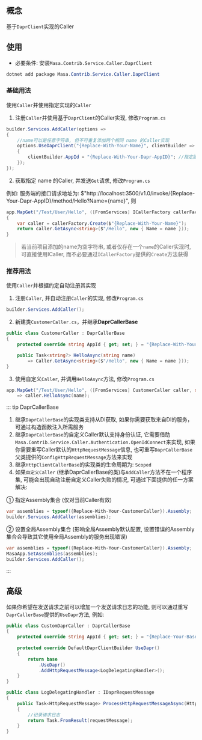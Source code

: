 ## 概念

基于`DaprClient`实现的Caller

## 使用

* 必要条件: 安装`Masa.Contrib.Service.Caller.DaprClient`

``` powershell
dotnet add package Masa.Contrib.Service.Caller.DaprClient
```

### 基础用法

使用`Caller`并使用指定实现的`Caller`

1. 注册`Caller`并使用基于`DaprClient`的Caller实现, 修改`Program.cs`

```csharp
builder.Services.AddCaller(options =>
{
    //name可以是任意字符串, 但不可重复添加两个相同 name 的Caller实现
    options.UseDaprClient("{Replace-With-Your-Name}", clientBuilder =>
    {
        clientBuilder.AppId = "{Replace-With-Your-Dapr-AppID}"; //指定服务对应Sidecar的AppId
    });
});
```

2. 获取指定 name 的Caller, 并发送`Get`请求, 修改`Program.cs`

例如: 服务端的接口请求地址为: $"http://localhost:3500/v1.0/invoke/{Replace-Your-Dapr-AppID}/method/Hello?Name={name}", 则

```csharp
app.MapGet("/Test/User/Hello", ([FromServices] ICallerFactory callerFactory, string name)
{
    var caller = callerFactory.Create($"{Replace-With-Your-Name}");
    return caller.GetAsync<string>($"/Hello", new { Name = name }));
}
```

> 若当前项目添加的name为空字符串, 或者仅存在一个`name`的Caller实现时, 可直接使用ICaller, 而不必要通过`ICallerFactory`提供的`Create`方法获得

### 推荐用法

使用`Caller`并根据约定自动注册其实现

1. 注册`Caller`, 并自动注册`Caller`的实现, 修改`Program.cs`

```csharp
builder.Services.AddCaller();
```

2. 新建类`CustomerCaller.cs`，并继承**DaprCallerBase**

```csharp
public class CustomerCaller : DaprCallerBase
{
    protected override string AppId { get; set; } = "{Replace-With-Your-Dapr-AppID}";

    public Task<string?> HelloAsync(string name)
        => Caller.GetAsync<string>($"/Hello", new { Name = name }));
}
```

3. 使用自定义`Caller`, 并调用`HelloAsync`方法, 修改`Program.cs`

```csharp
app.MapGet("/Test/User/Hello", ([FromServices] CustomerCaller caller, string name)
    => caller.HelloAsync(name);
```

::: tip DaprCallerBase
1. 继承`DaprCallerBase`的实现类支持从DI获取, 如果你需要获取来自DI的服务，可通过构造函数注入所需服务
2. 继承`DaprCallerBase`的自定义Caller默认支持身份认证, 它需要借助`Masa.Contrib.Service.Caller.Authentication.OpenIdConnect`来实现, 如果你需要重写Caller默认的`HttpRequestMessage`信息, 也可重写`DaprCallerBase`父类提供的`ConfigHttpRequestMessage`方法来实现
3. 继承`HttpClientCallerBase`的实现类的生命周期为: `Scoped`
4. 如果`自定义Caller` (继承DaprCallerBase的类)与`AddCaller`方法不在一个程序集, 可能会出现自动注册自定义Caller失败的情况, 可通过下面提供的任一方案解决:

① 指定Assembly集合 (仅对当前Caller有效)
```csharp
var assemblies = typeof({Replace-With-Your-CustomerCaller}).Assembly;
builder.Services.AddCaller(assemblies);
```

② 设置全局Assembly集合 (影响全局Assembly默认配置, 设置错误的Assembly集合会导致其它使用全局Assembly的服务出现错误)

```csharp
var assemblies = typeof({Replace-With-Your-CustomerCaller}).Assembly;
MasaApp.SetAssemblies(assemblies);
builder.Services.AddCaller();
```
:::

## 高级

如果你希望在发送请求之前可以增加一个发送请求日志的功能, 则可以通过重写`DaprCallerBase`提供的`UseDapr`方法, 例如:

```csharp
public class CustomDaprCaller : DaprCallerBase
{
    protected override string AppId { get; set; } = "{Replace-Your-BaseAddress}";
    
    protected override DefaultDaprClientBuilder UseDapr()
    {
        return base
            .UseDapr()
            .AddHttpRequestMessage<LogDelegatingHandler>();
    }
}

public class LogDelegatingHandler : IDaprRequestMessage
{
    public Task<HttpRequestMessage> ProcessHttpRequestMessageAsync(HttpRequestMessage requestMessage)
    {
        //记录请求日志
        return Task.FromResult(requestMessage);
    }
}
```